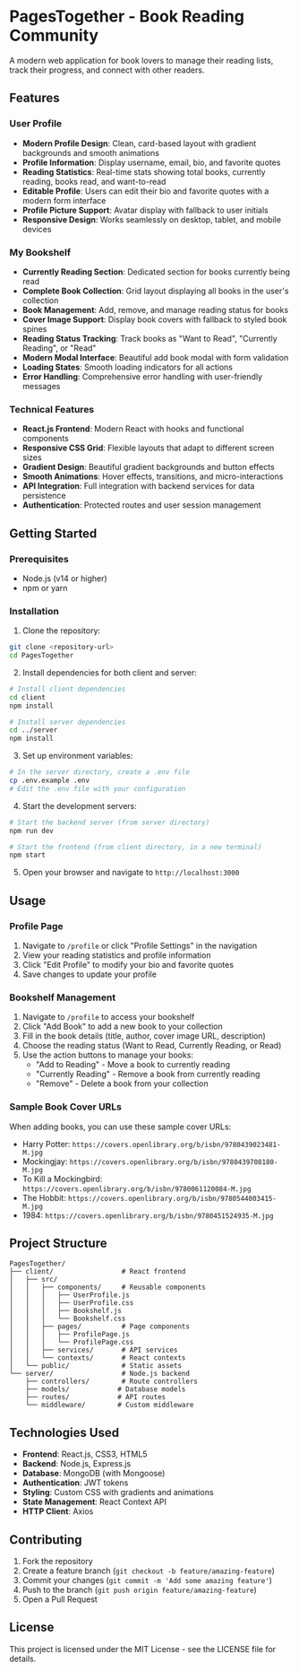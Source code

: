 # PagesTogether - Book Reading Community

A modern web application for book lovers to manage their reading lists, track their progress, and connect with other readers.

## Features

### User Profile
- **Modern Profile Design**: Clean, card-based layout with gradient backgrounds and smooth animations
- **Profile Information**: Display username, email, bio, and favorite quotes
- **Reading Statistics**: Real-time stats showing total books, currently reading, books read, and want-to-read
- **Editable Profile**: Users can edit their bio and favorite quotes with a modern form interface
- **Profile Picture Support**: Avatar display with fallback to user initials
- **Responsive Design**: Works seamlessly on desktop, tablet, and mobile devices

### My Bookshelf
- **Currently Reading Section**: Dedicated section for books currently being read
- **Complete Book Collection**: Grid layout displaying all books in the user's collection
- **Book Management**: Add, remove, and manage reading status for books
- **Cover Image Support**: Display book covers with fallback to styled book spines
- **Reading Status Tracking**: Track books as "Want to Read", "Currently Reading", or "Read"
- **Modern Modal Interface**: Beautiful add book modal with form validation
- **Loading States**: Smooth loading indicators for all actions
- **Error Handling**: Comprehensive error handling with user-friendly messages

### Technical Features
- **React.js Frontend**: Modern React with hooks and functional components
- **Responsive CSS Grid**: Flexible layouts that adapt to different screen sizes
- **Gradient Design**: Beautiful gradient backgrounds and button effects
- **Smooth Animations**: Hover effects, transitions, and micro-interactions
- **API Integration**: Full integration with backend services for data persistence
- **Authentication**: Protected routes and user session management

## Getting Started

### Prerequisites
- Node.js (v14 or higher)
- npm or yarn

### Installation

1. Clone the repository:
```bash
git clone <repository-url>
cd PagesTogether
```

2. Install dependencies for both client and server:
```bash
# Install client dependencies
cd client
npm install

# Install server dependencies
cd ../server
npm install
```

3. Set up environment variables:
```bash
# In the server directory, create a .env file
cp .env.example .env
# Edit the .env file with your configuration
```

4. Start the development servers:
```bash
# Start the backend server (from server directory)
npm run dev

# Start the frontend (from client directory, in a new terminal)
npm start
```

5. Open your browser and navigate to `http://localhost:3000`

## Usage

### Profile Page
1. Navigate to `/profile` or click "Profile Settings" in the navigation
2. View your reading statistics and profile information
3. Click "Edit Profile" to modify your bio and favorite quotes
4. Save changes to update your profile

### Bookshelf Management
1. Navigate to `/profile` to access your bookshelf
2. Click "Add Book" to add a new book to your collection
3. Fill in the book details (title, author, cover image URL, description)
4. Choose the reading status (Want to Read, Currently Reading, or Read)
5. Use the action buttons to manage your books:
   - "Add to Reading" - Move a book to currently reading
   - "Currently Reading" - Remove a book from currently reading
   - "Remove" - Delete a book from your collection

### Sample Book Cover URLs
When adding books, you can use these sample cover URLs:
- Harry Potter: `https://covers.openlibrary.org/b/isbn/9780439023481-M.jpg`
- Mockingjay: `https://covers.openlibrary.org/b/isbn/9780439708180-M.jpg`
- To Kill a Mockingbird: `https://covers.openlibrary.org/b/isbn/9780061120084-M.jpg`
- The Hobbit: `https://covers.openlibrary.org/b/isbn/9780544003415-M.jpg`
- 1984: `https://covers.openlibrary.org/b/isbn/9780451524935-M.jpg`

## Project Structure

```
PagesTogether/
├── client/                 # React frontend
│   ├── src/
│   │   ├── components/     # Reusable components
│   │   │   ├── UserProfile.js
│   │   │   ├── UserProfile.css
│   │   │   ├── Bookshelf.js
│   │   │   └── Bookshelf.css
│   │   ├── pages/          # Page components
│   │   │   ├── ProfilePage.js
│   │   │   └── ProfilePage.css
│   │   ├── services/       # API services
│   │   └── contexts/       # React contexts
│   └── public/             # Static assets
└── server/                 # Node.js backend
    ├── controllers/        # Route controllers
    ├── models/            # Database models
    ├── routes/            # API routes
    └── middleware/        # Custom middleware
```

## Technologies Used

- **Frontend**: React.js, CSS3, HTML5
- **Backend**: Node.js, Express.js
- **Database**: MongoDB (with Mongoose)
- **Authentication**: JWT tokens
- **Styling**: Custom CSS with gradients and animations
- **State Management**: React Context API
- **HTTP Client**: Axios

## Contributing

1. Fork the repository
2. Create a feature branch (`git checkout -b feature/amazing-feature`)
3. Commit your changes (`git commit -m 'Add some amazing feature'`)
4. Push to the branch (`git push origin feature/amazing-feature`)
5. Open a Pull Request

## License

This project is licensed under the MIT License - see the LICENSE file for details.

